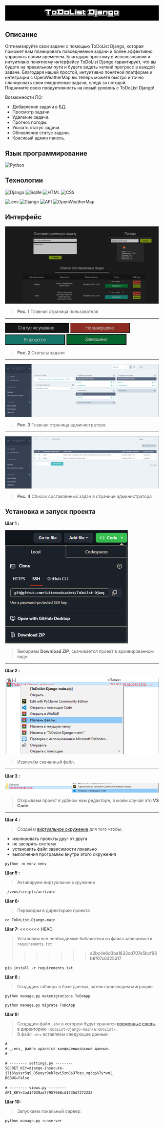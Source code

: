 ![Header](https://github.com/SultanovAsadbek/ToDoList-Django/blob/Example/Project_assets/prj_name.gif)


## Описание
Оптимизируйте свои задачи с помощью ToDoList Django, которая поможет вам планировать повседневные задачи и более эффективно управлять своим временем. Благодаря простому в использовании и интуитивно понятному интерфейсу ToDoList Django гарантирует, что вы будете на правильном пути и будете видеть четкий прогресс в каждой задаче. Благодаря нашей простой, интуитивно понятной платформе и интеграции с OpenWeatherMap вы теперь можете быстро и точно планировать свои ежедневные задачи, следя за погодой. 
<br> Поднимите свою продуктивность на новый уровень с ToDoList Django!

Возможности ПО:
- Добавление задачи в БД.
- Просмотр задачи.
- Удаление задачи.
- Прогноз погоды.
- Указать статус задачи.
- Обновление статус задачи.
- Красивый админ панель.


## Язык программирование
![Python](https://img.shields.io/badge/python-black?style=for-the-badge&logo=python&logoColor=yellow)


## Технологии
![Django](https://img.shields.io/badge/Django-black?style=for-the-badge&logo=django&logoColor=green)
![Sqlite](https://img.shields.io/badge/sqlite3-black?style=for-the-badge&logo=sqlite&logoColor=blue)
![HTML](https://img.shields.io/badge/HTML5-black?style=for-the-badge&logo=HTML5&logoColor=orange)
![CSS](https://img.shields.io/badge/CSS3-black?style=for-the-badge&logo=CSS3&logoColor=blue)

![.env](https://img.shields.io/badge/.env-black?style=for-the-badge&logo=.env&logoColor=green)
![Django](https://img.shields.io/badge/django_jet_reboot-black?style=for-the-badge&logo=Vectorworks&logoColor=red)
![API](https://img.shields.io/badge/API-black?style=for-the-badge&logo=Vectorworks&logoColor=blue)
![OpenWeatherMap](https://img.shields.io/badge/openweathermap-black?style=for-the-badge&logo=Vectorworks&logoColor=blue)


## Интерфейс
![main_page](https://github.com/SultanovAsadbek/ToDoList-Django/blob/Example/Project_assets/main_page.png)
> **Рис. 1**  Главная страница пользователя
---


![none_status](https://github.com/SultanovAsadbek/ToDoList-Django/blob/Example/Project_assets/none_status.png)
![not_completed](https://github.com/SultanovAsadbek/ToDoList-Django/blob/Example/Project_assets/not_completed.png)
![in_progress](https://github.com/SultanovAsadbek/ToDoList-Django/blob/Example/Project_assets/in_progress.png)
![completed](https://github.com/SultanovAsadbek/ToDoList-Django/blob/Example/Project_assets/completed.png)
> **Рис. 2** Статусы задачи
---


![main_admin_page](https://github.com/SultanovAsadbek/ToDoList-Django/blob/Example/Project_assets/main_admin_page.png)
> **Рис. 3** Главная страница администратора
---


![taks_list_admin_page](https://github.com/SultanovAsadbek/ToDoList-Django/blob/Example/Project_assets/taks_list_admin_page.png)
> **Рис. 4** Список составленных задач в странице администратора


## Установка и запуск проекта
**Шаг 1 :**

![taks_list_admin_page](https://github.com/SultanovAsadbek/ToDoList-Django/blob/main/Project_assets/step-1_installing.png)
> Выбираем  **Download ZIP**, скачивается проект в архивированном виде.
---


**Шаг 2 :**

![taks_list_admin_page](https://github.com/SultanovAsadbek/ToDoList-Django/blob/main/Project_assets/step-2_installing.png)
> Извлечём скачанный файл.
---


**Шаг 3 :**

![taks_list_admin_page](https://github.com/SultanovAsadbek/ToDoList-Django/blob/main/Project_assets/step-3_installing.png)
> Открываем проект в удбном нам редакторе, в моём случай это **VS Code**.
---


**Шаг 4 :**
> Создаём [виртуальное окружение](https://pyneng.readthedocs.io/ru/latest/book/01_intro/virtualenv.html) для того чтобы:
+ изолировать проекты друг от друга 
+ не засорять систему 
+ установить файл зависимости локально 
+ выполнения программы внутри этого окружения 

```
python -m venv venv
```


**Шаг 5 :**
> Активируем виртуальное окружение

``` 
./venv/scripts/activate
```


**Шаг 6:**
> Переходим в директорию проекта

```
cd ToDoList-Django-main
```


**Шаг 7:**
<<<<<<< HEAD
> Установим все необходимые библиотеки из файла зависимости ```requirements.txt```
>>>>>>> a2bc4e6d3ba1833cd707e5bcf96b8f07c6325d17

```
pip install -r requirements.txt
```


**Шаг 8 :**
> Создадим таблицы в базе данных, затем производим миграцию

```
python manage.py makemigrations ToDoApp
```

```
python manage.py migrate ToDoApp
```


**Шаг 9:**
> Создадим файл ```.env``` в котором будут хранятся [пременные среды](https://dev.to/jakewitcher/using-env-files-for-environment-variables-in-python-applications-55a1), в директорию ```ToDoList-Django-main\aToDoList\```.
<br> В файл ```.env``` вставляем следующие данные:

```
#
# _.env_ файле хранятся конфиденциальные данные.
#

# -------- settings.py --------
SECRET_KEY=django-insecure-jlj&%yxsr5q9_85eoyr0ek7qvi5zn8$37bzu_vg!q$%7y*wm1_
DEBUG=False

# -------- views.py --------
API_KEY=3ad14039ad77957668cd1735d7272232
``` 


**Шаг 10:**
> Запускаем локальный сервер:

```
python manage.py runserver
```
